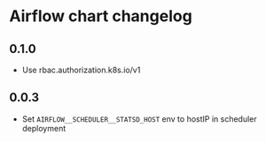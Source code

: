 # Airflow chart changelog

## 0.1.0

- Use rbac.authorization.k8s.io/v1

## 0.0.3

- Set `AIRFLOW__SCHEDULER__STATSD_HOST` env to hostIP in scheduler deployment
